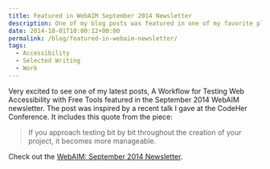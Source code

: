 ```yaml
---
title: Featured in WebAIM September 2014 Newsletter
description: One of my blog posts was featured in one of my favorite places on the web.
date: 2014-10-01T10:00:12+00:00
permalink: /blog/featured-in-webaim-newsletter/
tags:
  - Accessibility
  - Selected Writing
  - Work
---
```


Very excited to see one of my latest posts, A Workflow for Testing Web Accessibility with Free Tools featured in the September 2014 WebAIM newsletter. The post was inspired by a recent talk I gave at the CodeHer Conference. It includes this quote from the piece:

> If you approach testing bit by bit throughout the creation of your project, it becomes more manageable.

Check out the [WebAIM: September 2014 Newsletter](http://webaim.org/newsletter/2014/september).